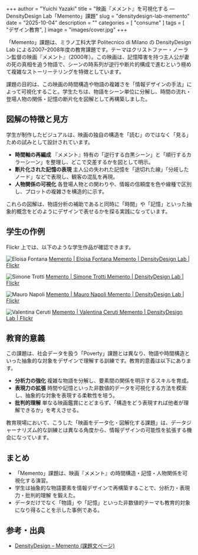 +++
author = "Yuichi Yazaki"
title = "映画『メメント』を可視化する ― DensityDesign Lab「Memento」課題"
slug = "densitydesign-lab-memento"
date = "2025-10-04"
description = ""
categories = [
    "consume"
]
tags = [
    "デザイン教育",
]
image = "images/cover.jpg"
+++

「Memento」課題は、ミラノ工科大学 Politecnico di Milano の DensityDesign Lab による2007–2008年度の教育課題です。テーマはクリストファー・ノーラン監督の映画『メメント』（2000年）。この映画は、記憶障害を持つ主人公が妻の死の真相を追う物語で、シーンの時系列が逆行や断片的構成で進むという極めて複雑なストーリーテリングを特徴としています。

課題の目的は、この映画の時間構造や物語の複雑さを「情報デザインの手法」によって可視化すること。学生たちは、物語をシーン単位に分解し、時間の流れ・登場人物の関係・記憶の断片化を図解として再構築しました。


<!--more-->


## 図解の特徴と見方

学生が制作したビジュアルは、映画の独自の構造を「読む」のではなく「見る」ための試みとして設計されています。

- **時間軸の再編成** 『メメント』特有の「逆行する白黒シーン」と「順行するカラーシーン」を整理し、どこで交差するかを図として明示。
- **断片化された記憶の表現** 主人公の失われた記憶を「途切れた線」「分岐したノード」などで表現し、観客の混乱を再現。
- **人物関係の可視化** 各登場人物との関わりや、情報の信頼度を色や線種で区別し、プロットの複雑さを構造的に示す。

これらの図解は、物語分析の補助であると同時に「時間」や「記憶」といった抽象的概念をどのようにデザインで表せるかを探る実践になっています。


## 学生の作例

Flickr 上では、以下のような学生作品が確認できます。


![Eloisa Fontana](images/2198257632_a674d78060_b.jpg)
[Memento | Eloisa Fontana Memento | DensityDesign Lab | Flickr](https://www.flickr.com/photos/densitydesign/2198257632/in/album-72157603732273519)

![Simone Trotti](images/2197472887_730202e2c8_b.jpg)
[Memento | Simone Trotti Memento | DensityDesign Lab | Flickr](https://www.flickr.com/photos/densitydesign/2197472887/in/album-72157603732273519)

![Mauro Napoli](images/2197465859_1860973c38_b.jpg)
[Memento | Mauro Napoli Memento | DensityDesign Lab | Flickr](https://www.flickr.com/photos/densitydesign/2197465859/in/album-72157603732273519)

![Valentina Ceruti](images/2197456027_aa5279fdb6_b.jpg)
[Memento | Valentina Ceruti Memento | DensityDesign Lab | Flickr](https://www.flickr.com/photos/densitydesign/2197456027/in/album-72157603732273519)




## 教育的意義

この課題は、社会データを扱う「Poverty」課題とは異なり、物語や時間構造といった抽象的な対象をデザインで理解する訓練です。教育的意義は以下にあります。

- **分析力の強化** 複雑な物語を分解し、要素間の関係を明示するスキルを育成。
- **表現力の拡張** 時間や記憶といった非数値的データを可視化する方法を模索し、抽象的な対象を表現する柔軟性を培う。
- **批判的理解** 単なる映画鑑賞にとどまらず、「構造をどう表現すれば他者が理解できるか」を考えさせる。

教育現場において、こうした「映画をデータ化・図解化する課題」は、データジャーナリズム的な訓練とは異なる角度から、情報デザインの可能性を拡張する機会になっています。




## まとめ

- 「Memento」課題は、映画『メメント』の時間構造・記憶・人物関係を可視化する演習。
- 学生は抽象的な物語要素を情報デザインで再構築することで、分析力・表現力・批判的理解 を鍛えた。
- データだけでなく「物語」や「記憶」といった非数値的テーマも教育的対象になり得ることを示した事例である。



## 参考・出典

- [DensityDesign – Memento (課題文ページ)](https://densitydesign.org/2008/01/memento/)

